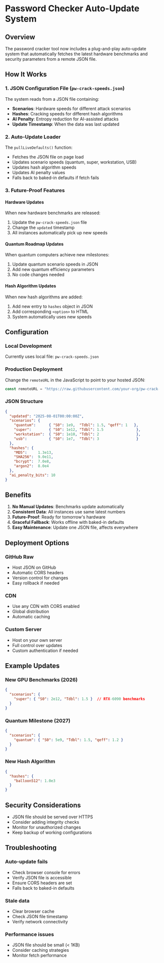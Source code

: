 # Password Checker Auto-Update System

## Overview
The password cracker tool now includes a plug-and-play auto-update system that automatically fetches the latest hardware benchmarks and security parameters from a remote JSON file.

## How It Works

### 1. JSON Configuration File (`pw-crack-speeds.json`)
The system reads from a JSON file containing:
- **Scenarios**: Hardware speeds for different attack scenarios
- **Hashes**: Cracking speeds for different hash algorithms
- **AI Penalty**: Entropy reduction for AI-assisted attacks
- **Update Timestamp**: When the data was last updated

### 2. Auto-Update Loader
The `pullLiveDefaults()` function:
- Fetches the JSON file on page load
- Updates scenario speeds (quantum, super, workstation, USB)
- Updates hash algorithm speeds
- Updates AI penalty values
- Falls back to baked-in defaults if fetch fails

### 3. Future-Proof Features

#### Hardware Updates
When new hardware benchmarks are released:
1. Update the `pw-crack-speeds.json` file
2. Change the `updated` timestamp
3. All instances automatically pick up new speeds

#### Quantum Roadmap Updates
When quantum computers achieve new milestones:
1. Update quantum scenario speeds in JSON
2. Add new quantum efficiency parameters
3. No code changes needed

#### Hash Algorithm Updates
When new hash algorithms are added:
1. Add new entry to `hashes` object in JSON
2. Add corresponding `<option>` to HTML
3. System automatically uses new speeds

## Configuration

### Local Development
Currently uses local file: `pw-crack-speeds.json`

### Production Deployment
Change the `remoteURL` in the JavaScript to point to your hosted JSON:

```javascript
const remoteURL = "https://raw.githubusercontent.com/your-org/pw-crack-speeds/main/latest.json";
```

### JSON Structure
```json
{
  "updated": "2025-08-01T00:00:00Z",
  "scenarios": {
    "quantum":      { "S0": 1e9,  "Tdbl": 1.5, "qeff": 1   },
    "super":        { "S0": 1e12, "Tdbl": 1.5               },
    "workstation":  { "S0": 1e10, "Tdbl": 2                 },
    "usb":          { "S0": 1e7,  "Tdbl": 3                 }
  },
  "hashes": {
    "MD5":     1.3e13,
    "SHA256":  9.0e11,
    "bcrypt":  7.0e8,
    "argon2":  8.0e4
  },
  "ai_penalty_bits": 10
}
```

## Benefits

1. **No Manual Updates**: Benchmarks update automatically
2. **Consistent Data**: All instances use same latest numbers
3. **Future-Proof**: Ready for tomorrow's hardware
4. **Graceful Fallback**: Works offline with baked-in defaults
5. **Easy Maintenance**: Update one JSON file, affects everywhere

## Deployment Options

### GitHub Raw
- Host JSON on GitHub
- Automatic CORS headers
- Version control for changes
- Easy rollback if needed

### CDN
- Use any CDN with CORS enabled
- Global distribution
- Automatic caching

### Custom Server
- Host on your own server
- Full control over updates
- Custom authentication if needed

## Example Updates

### New GPU Benchmarks (2026)
```json
{
  "scenarios": {
    "super": { "S0": 2e12, "Tdbl": 1.5 }  // RTX-6090 benchmarks
  }
}
```

### Quantum Milestone (2027)
```json
{
  "scenarios": {
    "quantum": { "S0": 5e9, "Tdbl": 1.5, "qeff": 1.2 }
  }
}
```

### New Hash Algorithm
```json
{
  "hashes": {
    "balloon512": 1.0e3
  }
}
```

## Security Considerations

- JSON file should be served over HTTPS
- Consider adding integrity checks
- Monitor for unauthorized changes
- Keep backup of working configurations

## Troubleshooting

### Auto-update fails
- Check browser console for errors
- Verify JSON file is accessible
- Ensure CORS headers are set
- Falls back to baked-in defaults

### Stale data
- Clear browser cache
- Check JSON file timestamp
- Verify network connectivity

### Performance issues
- JSON file should be small (< 1KB)
- Consider caching strategies
- Monitor fetch performance 